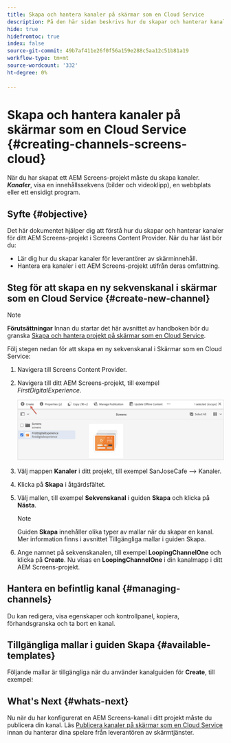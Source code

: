 ```yaml
---
title: Skapa och hantera kanaler på skärmar som en Cloud Service
description: På den här sidan beskrivs hur du skapar och hanterar kanaler på skärmar som en Cloud Service.
hide: true
hidefromtoc: true
index: false
source-git-commit: 49b7af411e26f0f56a159e288c5aa12c51b81a19
workflow-type: tm+mt
source-wordcount: '332'
ht-degree: 0%

---
```



# Skapa och hantera kanaler på skärmar som en Cloud Service {#creating-channels-screens-cloud}

När du har skapat ett AEM Screens-projekt måste du skapa kanaler.
***Kanaler***, visa en innehållssekvens (bilder och videoklipp), en webbplats eller ett ensidigt program.

## Syfte {#objective}

Det här dokumentet hjälper dig att förstå hur du skapar och hanterar kanaler för ditt AEM Screens-projekt i Screens Content Provider. När du har läst bör du:

* Lär dig hur du skapar kanaler för leverantörer av skärminnehåll.
* Hantera era kanaler i ett AEM Screens-projekt utifrån deras omfattning.

## Steg för att skapa en ny sekvenskanal i skärmar som en Cloud Service {#create-new-channel}

>[!NOTE]
>**Förutsättningar**
>Innan du startar det här avsnittet av handboken bör du granska [Skapa och hantera projekt på skärmar som en Cloud Service](/help/screens-cloud/creating-content/creating-projects-screens-cloud.md).

Följ stegen nedan för att skapa en ny sekvenskanal i Skärmar som en Cloud Service:

1. Navigera till Screens Content Provider.

1. Navigera till ditt AEM Screens-projekt, till exempel *FirstDigitalExperience*.

   ![](/help/screens-cloud/assets/create-content/create-channel1.png)

1. Välj mappen **Kanaler** i ditt projekt, till exempel SanJoseCafe —> Kanaler.
1. Klicka på **Skapa** i åtgärdsfältet.
1. Välj mallen, till exempel **Sekvenskanal** i guiden **Skapa** och klicka på **Nästa**.

   >[!NOTE]
   > Guiden **Skapa** innehåller olika typer av mallar när du skapar en kanal. Mer information finns i avsnittet Tillgängliga mallar i guiden Skapa.

1. Ange namnet på sekvenskanalen, till exempel **LoopingChannelOne** och klicka på **Create**.
Nu visas en **LoopingChannelOne** i din kanalmapp i ditt AEM Screens-projekt.

## Hantera en befintlig kanal {#managing-channels}

Du kan redigera, visa egenskaper och kontrollpanel, kopiera, förhandsgranska och ta bort en kanal.

## Tillgängliga mallar i guiden Skapa {#available-templates}

Följande mallar är tillgängliga när du använder kanalguiden för **Create**, till exempel:

## What&#39;s Next {#whats-next}

Nu när du har konfigurerat en AEM Screens-kanal i ditt projekt måste du publicera din kanal. Läs [Publicera kanaler på skärmar som en Cloud Service](/help/screens-cloud/creating-content/manage-publish.md) innan du hanterar dina spelare från leverantören av skärmtjänster.